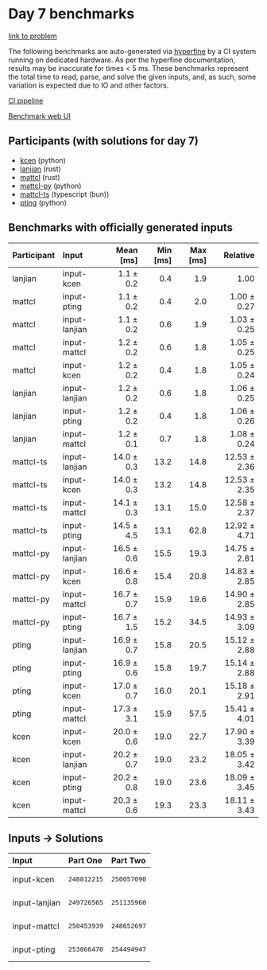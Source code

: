 # Day 7 benchmarks

[link to problem](https://adventofcode.com/2023/day/7)

The following benchmarks are auto-generated via
[hyperfine](https://github.com/sharkdp/hyperfine) by a CI system running on
dedicated hardware. As per the hyperfine documentation, results may be
inaccurate for times < 5 ms. These benchmarks represent the total time to read,
parse, and solve the given inputs, and, as such, some variation is expected due
to IO and other factors.

[CI pipeline](http://ci.papercode.net:8080/teams/main/pipelines/aoc2023)

[Benchmark web UI](https://aoc.ancalagon.black)


## Participants (with solutions for day 7)

- [kcen](https://github.com/kcen/aoc2023) (python)
- [lanjian](https://github.com/lanjian/aoc-2023) (rust)
- [mattcl](https://github.com/mattcl/aoc2023) (rust)
- [mattcl-py](https://github.com/mattcl/aoc2023-py) (python)
- [mattcl-ts](https://github.com/mattcl/aoc2023-js) (typescript (bun))
- [pting](https://github.com/pting/aoc2023) (python)


## Benchmarks with officially generated inputs

| Participant | Input | Mean [ms] | Min [ms] | Max [ms] | Relative |
|:---|:---|---:|---:|---:|---:|
| lanjian | input-kcen | 1.1 ± 0.2 | 0.4 | 1.9 | 1.00 |
| mattcl | input-pting | 1.1 ± 0.2 | 0.4 | 2.0 | 1.00 ± 0.27 |
| mattcl | input-lanjian | 1.1 ± 0.2 | 0.6 | 1.9 | 1.03 ± 0.25 |
| mattcl | input-mattcl | 1.2 ± 0.2 | 0.6 | 1.8 | 1.05 ± 0.25 |
| mattcl | input-kcen | 1.2 ± 0.2 | 0.4 | 1.8 | 1.05 ± 0.24 |
| lanjian | input-lanjian | 1.2 ± 0.2 | 0.6 | 1.8 | 1.06 ± 0.25 |
| lanjian | input-pting | 1.2 ± 0.2 | 0.4 | 1.8 | 1.06 ± 0.26 |
| lanjian | input-mattcl | 1.2 ± 0.1 | 0.7 | 1.8 | 1.08 ± 0.24 |
| mattcl-ts | input-lanjian | 14.0 ± 0.3 | 13.2 | 14.8 | 12.53 ± 2.36 |
| mattcl-ts | input-kcen | 14.0 ± 0.3 | 13.2 | 14.8 | 12.53 ± 2.35 |
| mattcl-ts | input-mattcl | 14.1 ± 0.3 | 13.1 | 15.0 | 12.58 ± 2.37 |
| mattcl-ts | input-pting | 14.5 ± 4.5 | 13.1 | 62.8 | 12.92 ± 4.71 |
| mattcl-py | input-lanjian | 16.5 ± 0.6 | 15.5 | 19.3 | 14.75 ± 2.81 |
| mattcl-py | input-kcen | 16.6 ± 0.8 | 15.4 | 20.8 | 14.83 ± 2.85 |
| mattcl-py | input-mattcl | 16.7 ± 0.7 | 15.9 | 19.6 | 14.90 ± 2.85 |
| mattcl-py | input-pting | 16.7 ± 1.5 | 15.2 | 34.5 | 14.93 ± 3.09 |
| pting | input-lanjian | 16.9 ± 0.7 | 15.8 | 20.5 | 15.12 ± 2.88 |
| pting | input-pting | 16.9 ± 0.6 | 15.8 | 19.7 | 15.14 ± 2.88 |
| pting | input-kcen | 17.0 ± 0.7 | 16.0 | 20.1 | 15.18 ± 2.91 |
| pting | input-mattcl | 17.3 ± 3.1 | 15.9 | 57.5 | 15.41 ± 4.01 |
| kcen | input-kcen | 20.0 ± 0.6 | 19.0 | 22.7 | 17.90 ± 3.39 |
| kcen | input-lanjian | 20.2 ± 0.7 | 19.0 | 23.2 | 18.05 ± 3.42 |
| kcen | input-pting | 20.2 ± 0.8 | 19.0 | 23.6 | 18.09 ± 3.45 |
| kcen | input-mattcl | 20.3 ± 0.6 | 19.3 | 23.3 | 18.11 ± 3.43 |


## Inputs -> Solutions

| Input | Part One | Part Two |
|:---|:---|:---|
|input-kcen|<pre>248812215</pre>|<pre>250057090</pre>|
|input-lanjian|<pre>249726565</pre>|<pre>251135960</pre>|
|input-mattcl|<pre>250453939</pre>|<pre>248652697</pre>|
|input-pting|<pre>253866470</pre>|<pre>254494947</pre>|
